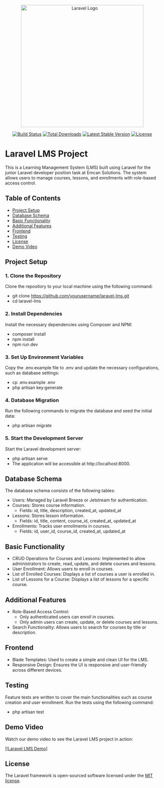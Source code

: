 <p align="center"><a href="https://laravel.com" target="_blank"><img src="https://raw.githubusercontent.com/laravel/art/master/logo-lockup/5%20SVG/2%20CMYK/1%20Full%20Color/laravel-logolockup-cmyk-red.svg" width="400" alt="Laravel Logo"></a></p>

<p align="center">
<a href="https://github.com/laravel/framework/actions"><img src="https://github.com/laravel/framework/workflows/tests/badge.svg" alt="Build Status"></a>
<a href="https://packagist.org/packages/laravel/framework"><img src="https://img.shields.io/packagist/dt/laravel/framework" alt="Total Downloads"></a>
<a href="https://packagist.org/packages/laravel/framework"><img src="https://img.shields.io/packagist/v/laravel/framework" alt="Latest Stable Version"></a>
<a href="https://packagist.org/packages/laravel/framework"><img src="https://img.shields.io/packagist/l/laravel/framework" alt="License"></a>
</p>

# Laravel LMS Project

This is a Learning Management System (LMS) built using Laravel for the junior Laravel developer position task at Emcan Solutions. The system allows users to manage courses, lessons, and enrollments with role-based access control.

## Table of Contents

- [Project Setup](#project-setup)
- [Database Schema](#database-schema)
- [Basic Functionality](#basic-functionality)
- [Additional Features](#additional-features)
- [Frontend](#frontend)
- [Testing](#testing)
- [License](#License)
- [Demo Video](#Demo-Video)

## Project Setup

### 1. Clone the Repository
Clone the repository to your local machine using the following command:
- git clone https://github.com/yourusername/laravel-lms.git
- cd laravel-lms

### 2. Install Dependencies
Install the necessary dependencies using Composer and NPM:
- composer install
- npm install
- npm run dev

### 3. Set Up Environment Variables
Copy the .env.example file to .env and update the necessary configurations, such as database settings:
- cp .env.example .env
- php artisan key:generate

### 4. Database Migration
Run the following commands to migrate the database and seed the initial data:
- php artisan migrate

### 5. Start the Development Server
Start the Laravel development server:
- php artisan serve
- The application will be accessible at http://localhost:8000.

## Database Schema
The database schema consists of the following tables:

- Users: Managed by Laravel Breeze or Jetstream for authentication.
- Courses: Stores course information.
    - Fields: id, title, description, created_at, updated_at
- Lessons: Stores lesson information.
    - Fields: id, title, content, course_id, created_at, updated_at
- Enrollments: Tracks user enrollments in courses.
    - Fields: id, user_id, course_id, created_at, updated_at

## Basic Functionality
- CRUD Operations for Courses and Lessons: Implemented to allow administrators to create, read, update, and delete courses and lessons.
- User Enrollment: Allows users to enroll in courses.
- List of Enrolled Courses: Displays a list of courses a user is enrolled in.
- List of Lessons for a Course: Displays a list of lessons for a specific course.

## Additional Features
- Role-Based Access Control:
    - Only authenticated users can enroll in courses.
    - Only admin users can create, update, or delete courses and lessons.
- Search Functionality: Allows users to search for courses by title or description.

## Frontend
- Blade Templates: Used to create a simple and clean UI for the LMS.
- Responsive Design: Ensures the UI is responsive and user-friendly across different devices.

## Testing
Feature tests are written to cover the main functionalities such as course creation and user enrollment. Run the tests using the following command:
- php artisan test

## Demo Video

Watch our demo video to see the Laravel LMS project in action:

[![Laravel LMS Demo]](https://drive.google.com/file/d/1QAbYrvIqvPoabPsfK061db7K7jvwzCqK/view?usp=drive_link)

## License

The Laravel framework is open-sourced software licensed under the [MIT license](https://opensource.org/licenses/MIT).


